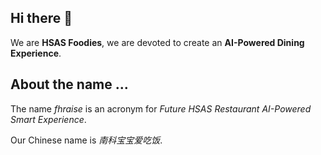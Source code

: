 ## Hi there 👋

We are **HSAS Foodies**, we are devoted to create an **AI-Powered Dining Experience**.

## About the name ...

The name *fhraise* is an acronym for *Future HSAS Restaurant AI-Powered Smart Experience*.

Our Chinese name is *南科宝宝爱吃饭*.
